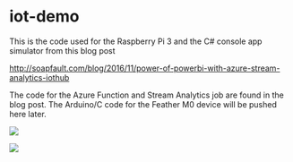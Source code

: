 # iot-demo

This is the code used for the Raspberry Pi 3 and the C# console app simulator from this blog post

http://soapfault.com/blog/2016/11/power-of-powerbi-with-azure-stream-analytics-iothub

The code for the Azure Function and Stream Analytics job are found in the blog post. The Arduino/C code for the Feather M0 device will be pushed here later.

![](http://soapfault.com/blog/wp-content/uploads/2016/11/iothub-scenario1.png)

![](http://soapfault.com/blog/wp-content/uploads/2016/11/2016-11-17-19_03_48-Power-BI.png)
